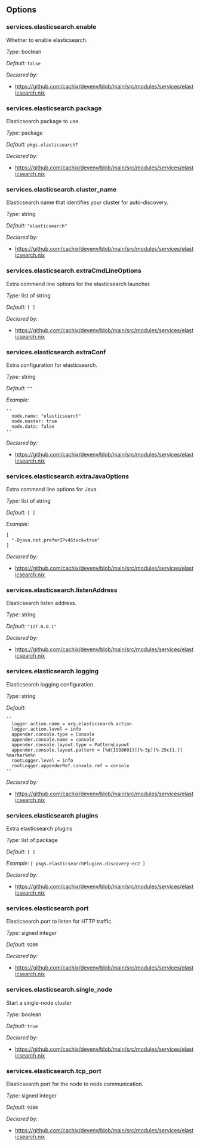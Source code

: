 [comment]: # (Do not edit this file as it is autogenerated. Go to docs/individual-docs if you want to make edits.)


[comment]: # (Please add your documentation on top of this line)

## Options

### services\.elasticsearch\.enable



Whether to enable elasticsearch\.



*Type:*
boolean



*Default:*
` false `

*Declared by:*
 - [https://github\.com/cachix/devenv/blob/main/src/modules/services/elasticsearch\.nix](https://github.com/cachix/devenv/blob/main/src/modules/services/elasticsearch.nix)



### services\.elasticsearch\.package



Elasticsearch package to use\.



*Type:*
package



*Default:*
` pkgs.elasticsearch7 `

*Declared by:*
 - [https://github\.com/cachix/devenv/blob/main/src/modules/services/elasticsearch\.nix](https://github.com/cachix/devenv/blob/main/src/modules/services/elasticsearch.nix)



### services\.elasticsearch\.cluster_name

Elasticsearch name that identifies your cluster for auto-discovery\.



*Type:*
string



*Default:*
` "elasticsearch" `

*Declared by:*
 - [https://github\.com/cachix/devenv/blob/main/src/modules/services/elasticsearch\.nix](https://github.com/cachix/devenv/blob/main/src/modules/services/elasticsearch.nix)



### services\.elasticsearch\.extraCmdLineOptions



Extra command line options for the elasticsearch launcher\.



*Type:*
list of string



*Default:*
` [ ] `

*Declared by:*
 - [https://github\.com/cachix/devenv/blob/main/src/modules/services/elasticsearch\.nix](https://github.com/cachix/devenv/blob/main/src/modules/services/elasticsearch.nix)



### services\.elasticsearch\.extraConf



Extra configuration for elasticsearch\.



*Type:*
string



*Default:*
` "" `



*Example:*

```
''
  node.name: "elasticsearch"
  node.master: true
  node.data: false
''
```

*Declared by:*
 - [https://github\.com/cachix/devenv/blob/main/src/modules/services/elasticsearch\.nix](https://github.com/cachix/devenv/blob/main/src/modules/services/elasticsearch.nix)



### services\.elasticsearch\.extraJavaOptions



Extra command line options for Java\.



*Type:*
list of string



*Default:*
` [ ] `



*Example:*

```
[
  "-Djava.net.preferIPv4Stack=true"
]
```

*Declared by:*
 - [https://github\.com/cachix/devenv/blob/main/src/modules/services/elasticsearch\.nix](https://github.com/cachix/devenv/blob/main/src/modules/services/elasticsearch.nix)



### services\.elasticsearch\.listenAddress



Elasticsearch listen address\.



*Type:*
string



*Default:*
` "127.0.0.1" `

*Declared by:*
 - [https://github\.com/cachix/devenv/blob/main/src/modules/services/elasticsearch\.nix](https://github.com/cachix/devenv/blob/main/src/modules/services/elasticsearch.nix)



### services\.elasticsearch\.logging



Elasticsearch logging configuration\.



*Type:*
string



*Default:*

```
''
  logger.action.name = org.elasticsearch.action
  logger.action.level = info
  appender.console.type = Console
  appender.console.name = console
  appender.console.layout.type = PatternLayout
  appender.console.layout.pattern = [%d{ISO8601}][%-5p][%-25c{1.}] %marker%m%n
  rootLogger.level = info
  rootLogger.appenderRef.console.ref = console
''
```

*Declared by:*
 - [https://github\.com/cachix/devenv/blob/main/src/modules/services/elasticsearch\.nix](https://github.com/cachix/devenv/blob/main/src/modules/services/elasticsearch.nix)



### services\.elasticsearch\.plugins



Extra elasticsearch plugins



*Type:*
list of package



*Default:*
` [ ] `



*Example:*
` [ pkgs.elasticsearchPlugins.discovery-ec2 ] `

*Declared by:*
 - [https://github\.com/cachix/devenv/blob/main/src/modules/services/elasticsearch\.nix](https://github.com/cachix/devenv/blob/main/src/modules/services/elasticsearch.nix)



### services\.elasticsearch\.port



Elasticsearch port to listen for HTTP traffic\.



*Type:*
signed integer



*Default:*
` 9200 `

*Declared by:*
 - [https://github\.com/cachix/devenv/blob/main/src/modules/services/elasticsearch\.nix](https://github.com/cachix/devenv/blob/main/src/modules/services/elasticsearch.nix)



### services\.elasticsearch\.single_node



Start a single-node cluster



*Type:*
boolean



*Default:*
` true `

*Declared by:*
 - [https://github\.com/cachix/devenv/blob/main/src/modules/services/elasticsearch\.nix](https://github.com/cachix/devenv/blob/main/src/modules/services/elasticsearch.nix)



### services\.elasticsearch\.tcp_port



Elasticsearch port for the node to node communication\.



*Type:*
signed integer



*Default:*
` 9300 `

*Declared by:*
 - [https://github\.com/cachix/devenv/blob/main/src/modules/services/elasticsearch\.nix](https://github.com/cachix/devenv/blob/main/src/modules/services/elasticsearch.nix)
